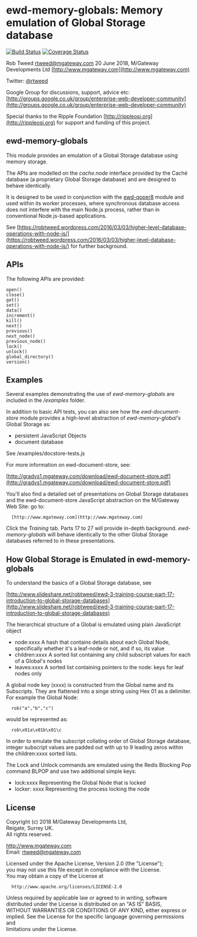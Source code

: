 # ewd-memory-globals: Memory emulation of Global Storage database

[![Build Status](https://travis-ci.org/killmenot/ewd-memory-globals.svg?branch=master)](https://travis-ci.org/killmenot/ewd-memory-globals) [![Coverage Status](https://coveralls.io/repos/github/killmenot/ewd-memory-globals/badge.svg?branch=master)](https://coveralls.io/github/killmenot/ewd-memory-globals?branch=master)

Rob Tweed <rtweed@mgateway.com>
20 June 2018, M/Gateway Developments Ltd [http://www.mgateway.com](http://www.mgateway.com)  

Twitter: [@rtweed](https://twitter.com/rtweed)

Google Group for discussions, support, advice etc: [http://groups.google.co.uk/group/enterprise-web-developer-community](http://groups.google.co.uk/group/enterprise-web-developer-community)

Special thanks to the Ripple Foundation [http://rippleosi.org](http://rippleosi.org) for support and funding of this project.


## ewd-memory-globals

This module provides an emulation of a Global Storage database using memory storage.

The APIs are modelled on the *cache.node* interface provided by the Cach&eacute; database (a proprietary Global Storage database) and are designed to behave identically.

It is designed to be used in conjunction with the [ewd-qoper8](https://github.com/robtweed/ewd-qoper8) module and used within  its worker processes, where synchronous database access does not interfere with the main Node.js process, rather than in conventional Node.js-based applications.

See [https://robtweed.wordpress.com/2016/03/03/higher-level-database-operations-with-node-js/](https://robtweed.wordpress.com/2016/03/03/higher-level-database-operations-with-node-js/) for further background.


## APIs

The following APIs are provided:

    open()
    close()
    get()
    set()
    data()
    increment()
    kill()
    next()
    previous()
    next_node()
    previous_node()
    lock()
    unlock()
    global_directory()
    version()

## Examples

Several examples demonstrating the use of *ewd-memory-globals* are included in the */examples* folder.

In addition to basic API tests, you can also see how the *ewd-document-store* module provides a high-level abstraction of *ewd-memory-global's* Global Storage as:

- persistent JavaScript Objects
- document database

See /examples/docstore-tests.js

For more information on ewd-document-store, see:

[http://gradvs1.mgateway.com/download/ewd-document-store.pdf](http://gradvs1.mgateway.com/download/ewd-document-store.pdf)

You'll also find a detailed set of presentations on Global Storage databases and the 
ewd-document-store JavaScript abstraction on the M/Gateway Web Site: go to:

      [http://www.mgateway.com](http://www.mgateway.com)

Click the *Training* tab.  Parts 17 to 27 will provide in-depth background. *ewd-memory-globals* will behave
identically to the other Global Storage databases referred to in these presentations.


## How Global Storage is Emulated in ewd-memory-globals

To understand the basics of a Global Storage database, see 

[http://www.slideshare.net/robtweed/ewd-3-training-course-part-17-introduction-to-global-storage-databases](http://www.slideshare.net/robtweed/ewd-3-training-course-part-17-introduction-to-global-storage-databases)

The hierarchical structure of a Global is emulated using plain JavaScript object

 - node:xxxx  A hash that contains details about each Global Node, specifically whether it's a leaf-node or not, and if so, its value
 - children:xxxx  A sorted list containing any child subscript values for each of a Global's nodes
 - leaves:xxxx  A sorted list containing pointers to the node: keys for leaf nodes only

A global node key (xxxx) is constructed from the Global name and its Subscripts.  They are flattened into
a singe string using Hex 01 as a delimiter.  For example the Global Node:

      rob("a","b","c")

would be represented as:

      rob\x01a\x01b\x01\c

In order to emulate the subscript collating order of Global Storage database, integer subscript values
are padded out with up to 9 leading zeros within the children:xxxx sorted lists.

The Lock and Unlock commands are emulated using the Redis Blocking Pop command BLPOP and use two additional 
simple keys:

- lock:xxxx  Representing the Global Node that is locked
- locker: xxxx  Representing the process locking the node


## License

 Copyright (c) 2018 M/Gateway Developments Ltd,                           
 Reigate, Surrey UK.                                                      
 All rights reserved.                                                     
                                                                           
  http://www.mgateway.com                                                  
  Email: rtweed@mgateway.com                                               
                                                                           
                                                                           
  Licensed under the Apache License, Version 2.0 (the "License");          
  you may not use this file except in compliance with the License.         
  You may obtain a copy of the License at                                  
                                                                           
      http://www.apache.org/licenses/LICENSE-2.0                           
                                                                           
  Unless required by applicable law or agreed to in writing, software      
  distributed under the License is distributed on an "AS IS" BASIS,        
  WITHOUT WARRANTIES OR CONDITIONS OF ANY KIND, either express or implied. 
  See the License for the specific language governing permissions and      
   limitations under the License.      
